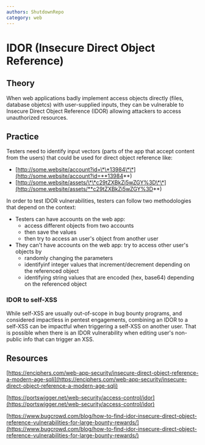 ```yaml
---
authors: ShutdownRepo
category: web
---
```


# IDOR (Insecure Direct Object Reference)

## Theory

When web applications badly implement access objects directly (files, database objetcs) with user-supplied inputs, they can be vulnerable to Insecure Direct Object Reference (IDOR) allowing attackers to access unauthorized resources.

## Practice

Testers need to identify input vectors (parts of the app that accept content from the users) that could be used for direct object reference like:

* [http://some.website/account?id=\*\*13984\*\*](http://some.website/account?id=**13984**)
* [http://some.website/assets/\*\*c29tZXBkZi5wZGY%3D\*\*](http://some.website/assets/**c29tZXBkZi5wZGY%3D**)

In order to test IDOR vulnerabilities, testers can follow two methodologies that depend on the context:

* Testers can have accounts on the web app: 
    * access different objects from two accounts
    * then save the values
    * then try to access an user's object from another user
* They can't have accounts on the web app: try to access other user's objects by
    * randomly changing the parameters
    * identifyinf integer values that increment/decrement depending on the referenced object
    * identifying string values that are encoded (hex, base64) depending on the referenced object

### IDOR to self-XSS

While self-XSS are usually out-of-scope in bug bounty programs, and considered impactless in pentest engagements, combining an IDOR to a self-XSS can be impactful when triggering a self-XSS on another user. That is possible when there is an IDOR vulnerability when editing user's non-public info that can trigger an XSS.

## Resources

[https://enciphers.com/web-app-security/insecure-direct-object-reference-a-modern-age-sqli](https://enciphers.com/web-app-security/insecure-direct-object-reference-a-modern-age-sqli)

[https://portswigger.net/web-security/access-control/idor](https://portswigger.net/web-security/access-control/idor)

[https://www.bugcrowd.com/blog/how-to-find-idor-insecure-direct-object-reference-vulnerabilities-for-large-bounty-rewards/](https://www.bugcrowd.com/blog/how-to-find-idor-insecure-direct-object-reference-vulnerabilities-for-large-bounty-rewards/)